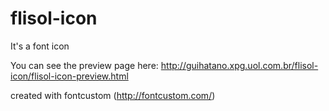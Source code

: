 # flisol-icon
It's a font icon

You can see the preview page here: http://guihatano.xpg.uol.com.br/flisol-icon/flisol-icon-preview.html

created with fontcustom (http://fontcustom.com/)
